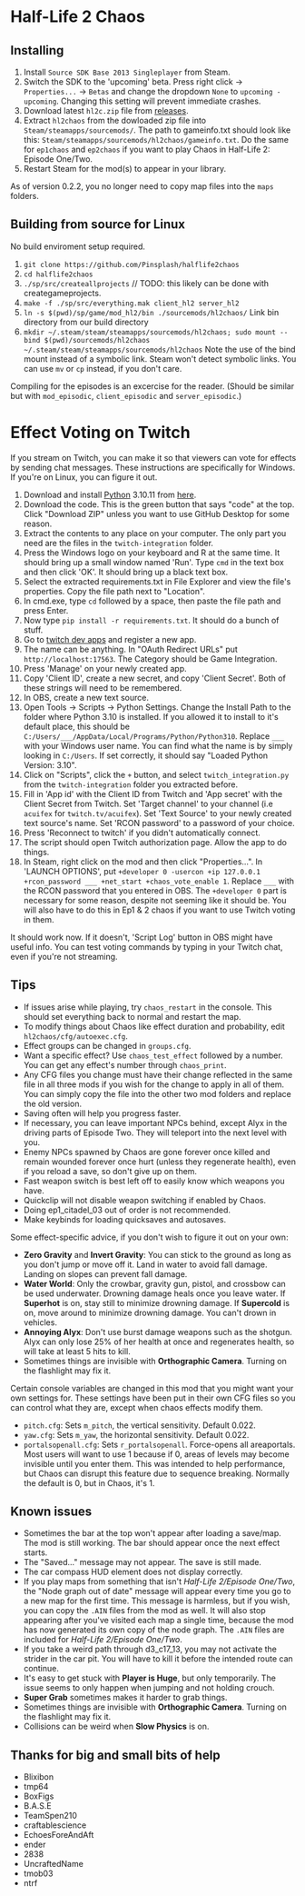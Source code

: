 # Half-Life 2 Chaos
## Installing
1. Install `Source SDK Base 2013 Singleplayer` from Steam.
2. Switch the SDK to the 'upcoming' beta. Press right click -> `Properties...` -> `Betas` and change the dropdown `None` to `upcoming - upcoming`. Changing this setting will prevent immediate crashes.
3. Download latest `hl2c.zip` file from [releases](https://github.com/Pinsplash/halflife2chaos/releases).
4. Extract `hl2chaos` from the dowloaded zip file into `Steam/steamapps/sourcemods/`. The path to gameinfo.txt should look like this: `Steam/steamapps/sourcemods/hl2chaos/gameinfo.txt`. Do the same for `ep1chaos` and `ep2chaos` if you want to play Chaos in Half-Life 2: Episode One/Two.
5. Restart Steam for the mod(s) to appear in your library.

As of version 0.2.2, you no longer need to copy map files into the `maps` folders.

## Building from source for Linux
No build enviroment setup required.
1. `git clone https://github.com/Pinsplash/halflife2chaos`
2. `cd halflife2chaos`
3. `./sp/src/createallprojects` // TODO: this likely can be done with creategameprojects.
4. `make -f ./sp/src/everything.mak client_hl2 server_hl2`
5. `ln -s $(pwd)/sp/game/mod_hl2/bin ./sourcemods/hl2chaos/` Link bin directory from our build directory
6. `mkdir ~/.steam/steam/steamapps/sourcemods/hl2chaos; sudo mount --bind $(pwd)/sourcemods/hl2chaos ~/.steam/steam/steamapps/sourcemods/hl2chaos` Note the use of the bind mount instead of a symbolic link. Steam won't detect symbolic links. You can use `mv` or `cp` instead, if you don't care.

Compiling for the episodes is an excercise for the reader. (Should be similar but with `mod_episodic`, `client_episodic` and `server_episodic`.)

# Effect Voting on Twitch
If you stream on Twitch, you can make it so that viewers can vote for effects by sending chat messages. These instructions are specifically for Windows. If you're on Linux, you can figure it out.
1. Download and install [Python](https://www.python.org/) 3.10.11 from [here](https://www.python.org/downloads/release/python-31011/).
2. Download the code. This is the green button that says "code" at the top. Click "Download ZIP" unless you want to use GitHub Desktop for some reason.
3. Extract the contents to any place on your computer. The only part you need are the files in the `twitch-integration` folder.
4. Press the Windows logo on your keyboard and R at the same time. It should bring up a small window named 'Run'. Type `cmd` in the text box and then click 'OK'. It should bring up a black text box.
5. Select the extracted requirements.txt in File Explorer and view the file's properties. Copy the file path next to "Location".
6. In cmd.exe, type `cd` followed by a space, then paste the file path and press Enter.
7. Now type `pip install -r requirements.txt`. It should do a bunch of stuff.
8. Go to [twitch dev apps](https://dev.twitch.tv/console/apps) and register a new app.
9. The name can be anything. In "OAuth Redirect URLs" put `http://localhost:17563`. The Category should be Game Integration.
10. Press 'Manage' on your newly created app.
11. Copy 'Client ID', create a new secret, and copy 'Client Secret'. Both of these strings will need to be remembered.
12. In OBS, create a new text source.
13. Open Tools -> Scripts -> Python Settings. Change the Install Path to the folder where Python 3.10 is installed. If you allowed it to install to it's default place, this should be `C:/Users/___/AppData/Local/Programs/Python/Python310`. Replace `___` with your Windows user name. You can find what the name is by simply looking in `C:/Users`. If set correctly, it should say "Loaded Python Version: 3.10".
14. Click on "Scripts", click the `+` button, and select `twitch_integration.py` from the `twitch-integration` folder you extracted before.
15. Fill in 'App id' with the Client ID from Twitch and 'App secret' with the Client Secret from Twitch. Set 'Target channel' to your channel (i.e `acuifex` for `twitch.tv/acuifex`). Set 'Text Source' to your newly created text source's name. Set 'RCON password' to a password of your choice.
16. Press 'Reconnect to twitch' if you didn't automatically connect.
17. The script should open Twitch authorization page. Allow the app to do things.
18. In Steam, right click on the mod and then click "Properties...". In 'LAUNCH OPTIONS', put `+developer 0 -usercon +ip 127.0.0.1 +rcon_password ___ +net_start +chaos_vote_enable 1`. Replace `___` with the RCON password that you entered in OBS. The `+developer 0` part is necessary for some reason, despite not seeming like it should be. You will also have to do this in Ep1 & 2 chaos if you want to use Twitch voting in them.

It should work now. If it doesn't, 'Script Log' button in OBS might have useful info. You can test voting commands by typing in your Twitch chat, even if you're not streaming.

## Tips
* If issues arise while playing, try `chaos_restart` in the console. This should set everything back to normal and restart the map.
* To modify things about Chaos like effect duration and probability, edit `hl2chaos/cfg/autoexec.cfg`.
* Effect groups can be changed in `groups.cfg`.
* Want a specific effect? Use `chaos_test_effect` followed by a number. You can get any effect's number through `chaos_print`.
* Any CFG files you change must have their change reflected in the same file in all three mods if you wish for the change to apply in all of them. You can simply copy the file into the other two mod folders and replace the old version.
* Saving often will help you progress faster.
* If necessary, you can leave important NPCs behind, except Alyx in the driving parts of Episode Two. They will teleport into the next level with you.
* Enemy NPCs spawned by Chaos are gone forever once killed and remain wounded forever once hurt (unless they regenerate health), even if you reload a save, so don't give up on them.
* Fast weapon switch is best left off to easily know which weapons you have.
* Quickclip will not disable weapon switching if enabled by Chaos.
* Doing ep1_citadel_03 out of order is not recommended.
* Make keybinds for loading quicksaves and autosaves.

Some effect-specific advice, if you don't wish to figure it out on your own:
* **Zero Gravity** and **Invert Gravity**: You can stick to the ground as long as you don't jump or move off it. Land in water to avoid fall damage. Landing on slopes can prevent fall damage.
* **Water World**: Only the crowbar, gravity gun, pistol, and crossbow can be used underwater. Drowning damage heals once you leave water. If **Superhot** is on, stay still to minimize drowning damage. If **Supercold** is on, move around to minimize drowning damage. You can't drown in vehicles.
* **Annoying Alyx**: Don't use burst damage weapons such as the shotgun. Alyx can only lose 25% of her health at once and regenerates health, so will take at least 5 hits to kill.
* Sometimes things are invisible with **Orthographic Camera**. Turning on the flashlight may fix it.

Certain console variables are changed in this mod that you might want your own settings for.
These settings have been put in their own CFG files so you can control what they are, except when chaos effects modify them.
* `pitch.cfg`: Sets `m_pitch`, the vertical sensitivity. Default 0.022.
* `yaw.cfg`: Sets `m_yaw`, the horizontal sensitivity. Default 0.022.
* `portalsopenall.cfg`: Sets `r_portalsopenall`. Force-opens all areaportals. Most users will want to use 1 because if 0, areas of levels may become invisible until you enter them. This was intended to help performance, but Chaos can disrupt this feature due to sequence breaking. Normally the default is 0, but in Chaos, it's 1.

## Known issues
* Sometimes the bar at the top won't appear after loading a save/map. The mod is still working. The bar should appear once the next effect starts.
* The "Saved..." message may not appear. The save is still made.
* The car compass HUD element does not display correctly.
* If you play maps from something that isn't _Half-Life 2/Episode One/Two_, the "Node graph out of date" message will appear every time you go to a new map for the first time. This message is harmless, but if you wish, you can copy the `.AIN` files from the mod as well. It will also stop appearing after you've visited each map a single time, because the mod has now generated its own copy of the node graph. The `.AIN` files are included for _Half-Life 2/Episode One/Two_.
* If you take a weird path through d3_c17_13, you may not activate the strider in the car pit. You will have to kill it before the intended route can continue.
* It's easy to get stuck with **Player is Huge**, but only temporarily. The issue seems to only happen when jumping and not holding crouch.
* **Super Grab** sometimes makes it harder to grab things.
* Sometimes things are invisible with **Orthographic Camera**. Turning on the flashlight may fix it.
* Collisions can be weird when **Slow Physics** is on.

## Thanks for big and small bits of help
* Blixibon
* tmp64
* BoxFigs
* B.A.S.E
* TeamSpen210
* craftablescience
* EchoesForeAndAft
* ender
* 2838
* UncraftedName
* tmob03
* ntrf